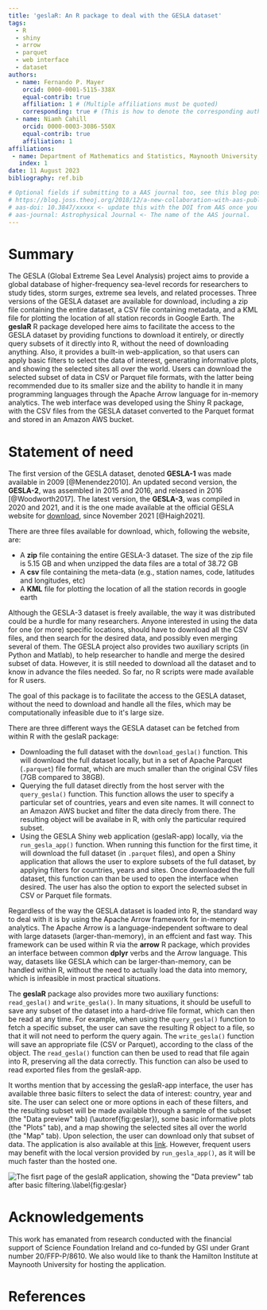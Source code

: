 ```yaml
---
title: 'geslaR: An R package to deal with the GESLA dataset'
tags:
  - R
  - shiny
  - arrow
  - parquet
  - web interface
  - dataset
authors:
  - name: Fernando P. Mayer
    orcid: 0000-0001-5115-338X
    equal-contrib: true
    affiliation: 1 # (Multiple affiliations must be quoted)
    corresponding: true # (This is how to denote the corresponding author)
  - name: Niamh Cahill
    orcid: 0000-0003-3086-550X
    equal-contrib: true
    affiliation: 1
affiliations:
 - name: Department of Mathematics and Statistics, Maynooth University, Ireland
   index: 1
date: 11 August 2023
bibliography: ref.bib

# Optional fields if submitting to a AAS journal too, see this blog post:
# https://blog.joss.theoj.org/2018/12/a-new-collaboration-with-aas-publishing
# aas-doi: 10.3847/xxxxx <- update this with the DOI from AAS once you know it.
# aas-journal: Astrophysical Journal <- The name of the AAS journal.
---
```


# Summary

The GESLA (Global Extreme Sea Level Analysis) project aims to provide a
global database of higher-frequency sea-level records for researchers to
study tides, storm surges, extreme sea levels, and related processes.
Three versions of the GESLA dataset are available for download,
including a zip file containing the entire dataset, a CSV file
containing metadata, and a KML file for plotting the location of all
station records in Google Earth. The **geslaR** R package developed here
aims to facilitate the access to the GESLA dataset by providing
functions to download it entirely, or directly query subsets of it
directly into R, without the need of downloading anything. Also, it
provides a built-in web-application, so that users can apply basic
filters to select the data of interest, generating informative plots,
and showing the selected sites all over the world. Users can download
the selected subset of data in CSV or Parquet file formats, with the
latter being recommended due to its smaller size and the ability to
handle it in many programming languages through the Apache Arrow
language for in-memory analytics. The web interface was developed using
the Shiny R package, with the CSV files from the GESLA dataset converted
to the Parquet format and stored in an Amazon AWS bucket.

# Statement of need

The first version of the GESLA dataset, denoted **GESLA-1** was made
available in 2009 [@Menendez2010]. An updated second
version, the **GESLA-2**, was assembled in 2015 and 2016, and released
in 2016 [@Woodworth2017]. The latest version, the
**GESLA-3**, was compiled in 2020 and 2021, and it is the one made
available at the official GESLA website for [download][], since November
2021 [@Haigh2021].

There are three files available for download, which, following the
website, are:

- A **zip** file containing the entire GESLA-3 dataset. The size of the
  zip file is 5.15 GB and when unzipped the data files are a total of
  38.72 GB
- A **csv** file containing the meta-data (e.g., station names, code,
  latitudes and longitudes, etc)
- A **KML** file for plotting the location of all the station records in
  google earth

Although the GESLA-3 dataset is freely available, the way it was
distributed could be a hurdle for many researchers. Anyone interested in
using the data for one (or more) specific locations, should have to
download all the CSV files, and then search for the desired data, and
possibly even merging several of them. The GESLA project also provides
two auxiliary scripts (in Python and Matlab), to help researcher to
handle and merge the desired subset of data. However, it is still needed
to download all the dataset and to know in advance the files needed. So
far, no R scripts were made available for R users.

The goal of this package is to facilitate the access to the GESLA
dataset, without the need to download and handle all the files, which
may be computationally infeasible due to it's large size.

There are three different ways the GESLA dataset can be fetched from
within R with the geslaR package:

- Downloading the full dataset with the `download_gesla()` function.
  This will download the full dataset locally, but in a set of Apache
  Parquet (`.parquet`) file format, which are much smaller than the
  original CSV files (7GB compared to 38GB).
- Querying the full dataset directly from the host server with the
  `query_gesla()` function. This function allows the user to specify a
  particular set of countries, years and even site names. It will
  connect to an Amazon AWS bucket and filter the data direcly from
  there. The resulting object will be availabe in R, with only the
  particular required subset.
- Using the GESLA Shiny web application (geslaR-app) locally, via the
  `run_gesla_app()` function. When running this function for the first
  time, it will download the full dataset (in `.parquet` files), and
  open a Shiny application that allows the user to explore subsets of
  the full dataset, by applying filters for countries, years and sites.
  Once downloaded the full dataset, this function can than be used to
  open the interface when desired. The user has also the option to
  export the selected subset in CSV or Parquet file formats.

Regardless of the way the GESLA dataset is loaded into R, the standard
way to deal with it is by using the Apache Arrow framework for in-memory
analytics. The Apache Arrow is a language-independent software to deal
with large datasets (larger-than-memory), in an effcient and fast way.
This framework can be used within R via the **arrow** R package, which
provides an interface between common **dplyr** verbs and the Arrow
language. This way, datasets like GESLA which can be larger-than-memory,
can be handled within R, without the need to actually load the data into
memory, which is infeasible in most practical situations.

The **geslaR** package also provides more two auxiliary functions:
`read_gesla()` and `write_gesla()`. In many situations, it should be
usefull to save any subset of the dataset into a hard-drive file format,
which can then be read at any time. For example, when using the
`query_gesla()` function to fetch a specific subset, the user can save
the resulting R object to a file, so that it will not need to perform
the query again. The `write_gesla()` function will save an appropriate
file (CSV or Parquet), according to the class of the object. The
`read_gesla()` function can then be used to read that file again into R,
preserving all the data correctly. This function can also be used to
read exported files from the geslaR-app.

It worths mention that by accessing the geslaR-app interface, the user
has available three basic filters to select the data of interest:
country, year and site. The user can select one or more options in each
of these filters, and the resulting subset will be made available
through a sample of the subset (the "Data preview" tab)
(\autoref{fig:geslar}), some basic informative plots (the "Plots" tab),
and a map showing the selected sites all over the world (the "Map" tab).
Upon selection, the user can download only that subset of data. The
application is also available at this [link][]. However, frequent users
may benefit with the local version provided by `run_gesla_app()`, as it
will be much faster than the hosted one.

<!-- The GESLA-3 dataset files were converted to the Parquet file format, for -->
<!-- easy of storage and manipulation, and is hosted in an Amazon AWS bucket. -->
<!-- However, the user can download any subset of data in CSV or Parquet. -->

![The fisrt page of the geslaR application, showing the "Data preview"
tab after basic filtering.\label{fig:geslar}](geslaR.png)

# Acknowledgements

This work has emanated from research conducted with the financial
support of Science Foundation Ireland and co-funded by GSI under Grant
number 20/FFP-P/8610. We also would like to thank the Hamilton Institute
at Maynooth University for hosting the application.

# References

[team of researchers]: https://gesla787883612.wordpress.com/team/
[download]: https://gesla787883612.wordpress.com/downloads/
[list of licenses]: https://gesla787883612.wordpress.com/license/
[official GESLA website]: https://gesla787883612.wordpress.com
[Apache Parquet]: https://parquet.apache.org
[Apache Arrow]: https://arrow.apache.org
[Shiny]: https://shiny.rstudio.com
[arrow]: https://arrow.apache.org/docs/r/
[link]: https://rstudioserver.hamilton.ie:3939/content/0c2283d9-a6cb-4887-9cb7-798ac1309858/
